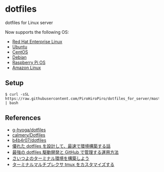 # dotfiles

dotfiles for Linux server

Now supports the following OS:
- [Red Hat Enterprise Linux](https://www.redhat.com/en/technologies/linux-platforms/enterprise-linux/)
- [Ubuntu](https://ubuntu.com/)
- [CentOS](https://www.centos.org/)
- [Debian](https://www.debian.org/)
- [Raspberry Pi OS](https://www.raspberrypi.org/software/operating-systems/)
- [Amazon Linux](https://aws.amazon.com/jp/amazon-linux-2/)

## Setup

```shell
$ curl -sSL https://raw.githubusercontent.com/PiroHiroPiro/dotfiles_for_server/master/install.sh | bash
```

## References
- [g-hyoga/dotfiles](https://github.com/g-hyoga/dotfiles)
- [calmery/Dotfiles](https://github.com/calmery/Dotfiles)
- [b4b4r07/dotfiles](https://github.com/b4b4r07/dotfiles)
- [優れた dotfiles を設計して、最速で環境構築する話](https://qiita.com/b4b4r07/items/24872cdcbec964ce2178)
- [最強の dotfiles 駆動開発と GitHub で管理する運用方法](https://qiita.com/b4b4r07/items/b70178e021bef12cd4a2)
- [さいつよのターミナル環境を構築しよう](https://qiita.com/b4b4r07/items/09815eda8ef72e0b472e)
- [ターミナルマルチプレクサ tmux をカスタマイズする](https://qiita.com/b4b4r07/items/01359e8a3066d1c37edc)
